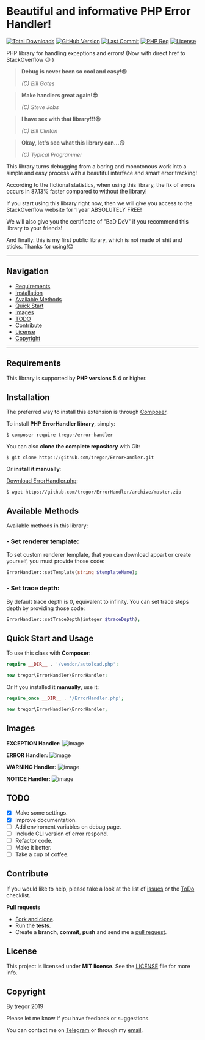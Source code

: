# Beautiful and informative PHP Error Handler!

[![Total Downloads](https://img.shields.io/packagist/dt/tregor/error-handler.svg?style=flat-square)](https://packagist.org/packages/tregor/error-handler)
[![GitHub Version](https://img.shields.io/github/tag/tregor/ErrorHandler.svg?style=flat-square)](https://github.com/tregor/ErrorHandler)
[![Last Commit](https://img.shields.io/github/last-commit/tregor/ErrorHandler.svg?style=flat-square)](https://github.com/tregor/ErrorHandler)
[![PHP Req](https://img.shields.io/packagist/php-v/tregor/error-handler.svg?style=flat-square)](https://packagist.org/packages/tregor/error-handler)
[![License](https://img.shields.io/github/license/tregor/ErrorHandler.svg?style=flat-square)](LICENSE)


PHP library for handling exceptions and errors! (Now with direct href to StackOverflow :wink: )

> **Debug is never been so cool and easy!😃**
> 
> *(C) Bill Gates*

> **Make handlers great again!😎**
> 
> *(C) Steve Jobs*

> **I have sex with that library!!!😍**
> 
> *(C) Bill Clinton*

> **Okay, let's see what this library can...😏**
> 
> *(C) Typical Programmer*

This library turns debugging from a boring and monotonous work into a simple and easy process with a beautiful interface and smart error tracking!

According to the fictional statistics, when using this library, the fix of errors occurs in 87.13% faster compared to without the library!

If you start using this library right now, then we will give you access to the StackOverflow website for 1 year ABSOLUTELY FREE!

We will also give you the certificate of "BaD DeV" if you recommend this library to your friends!

And finally: this is my first public library, which is not made of shit and sticks. Thanks for using!:blush:

---
## Navigation
- [Requirements](#requirements)
- [Installation](#installation)
- [Available Methods](#available-methods)
- [Quick Start](#quick-start-and-usage)
- [Images](#images)
- [TODO](#todo)
- [Contribute](#contribute)
- [License](#license)
- [Copyright](#copyright)

---

## Requirements

This library is supported by **PHP versions 5.4** or higher.

## Installation

The preferred way to install this extension is through [Composer](http://getcomposer.org/download/).

To install **PHP ErrorHandler library**, simply:

    $ composer require tregor/error-handler

You can also **clone the complete repository** with Git:

    $ git clone https://github.com/tregor/ErrorHandler.git

Or **install it manually**:

[Download ErrorHandler.php](https://github.com/tregor/ErrorHandler/archive/master.zip):

    $ wget https://github.com/tregor/ErrorHandler/archive/master.zip

## Available Methods

Available methods in this library:

### - Set renderer template:

To set custom renderer template, that you can download appart or create yourself, you must provide those code:
```php
ErrorHandler::setTemplate(string $templateName);
```

### - Set trace depth:

By default trace depth is 0, equivalent to infinity. You can set trace steps depth by providing those code:
```php
ErrorHandler::setTraceDepth(integer $traceDepth);
```


## Quick Start and Usage

To use this class with **Composer**:

```php
require __DIR__ . '/vendor/autoload.php';

new tregor\ErrorHandler\ErrorHandler;
```

Or If you installed it **manually**, use it:

```php
require_once __DIR__ . '/ErrorHandler.php';

new tregor\ErrorHandler\ErrorHandler;
```

## Images


**EXCEPTION Handler:**
![image](img/Exception.png)

**ERROR Handler:**
![image](img/Error.png)

**WARNING Handler:**
![image](img/Notice.png)

**NOTICE Handler:**
![image](img/Warning.png)

## TODO

- [X] Make some settings.
- [X] Improve documentation.
- [ ] Add enviroment variables on debug page.
- [ ] Include CLI version of error respond.
- [ ] Refactor code.
- [ ] Make it better.
- [ ] Take a cup of coffee.

## Contribute

If you would like to help, please take a look at the list of
[issues](https://github.com/tregor/ErrorHandler/issues) or the [ToDo](#todo) checklist.

**Pull requests**

* [Fork and clone](https://help.github.com/articles/fork-a-repo).
* Run the **tests**.
* Create a **branch**, **commit**, **push** and send me a
  [pull request](https://help.github.com/articles/using-pull-requests).

## License

This project is licensed under **MIT license**. See the [LICENSE](LICENSE) file for more info.

## Copyright

By tregor 2019

Please let me know if you have feedback or suggestions.

You can contact me on [Telegram](https://t.me/tregor) or through my [email](mailto:tregor1997@gmail.com).
